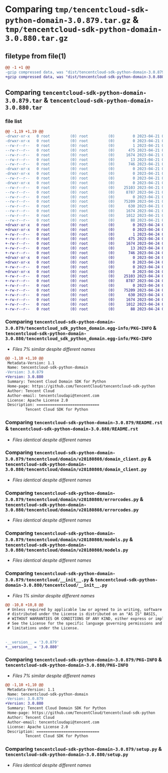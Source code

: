 # Comparing `tmp/tencentcloud-sdk-python-domain-3.0.879.tar.gz` & `tmp/tencentcloud-sdk-python-domain-3.0.880.tar.gz`

## filetype from file(1)

```diff
@@ -1 +1 @@
-gzip compressed data, was "dist/tencentcloud-sdk-python-domain-3.0.879.tar", last modified: Fri Apr 21 00:43:15 2023, max compression
+gzip compressed data, was "dist/tencentcloud-sdk-python-domain-3.0.880.tar", last modified: Mon Apr 24 03:03:04 2023, max compression
```

## Comparing `tencentcloud-sdk-python-domain-3.0.879.tar` & `tencentcloud-sdk-python-domain-3.0.880.tar`

### file list

```diff
@@ -1,19 +1,19 @@
-drwxr-xr-x   0 root         (0) root         (0)        0 2023-04-21 00:43:15.000000 tencentcloud-sdk-python-domain-3.0.879/
-drwxr-xr-x   0 root         (0) root         (0)        0 2023-04-21 00:43:15.000000 tencentcloud-sdk-python-domain-3.0.879/tencentcloud_sdk_python_domain.egg-info/
--rw-r--r--   0 root         (0) root         (0)        1 2023-04-21 00:43:15.000000 tencentcloud-sdk-python-domain-3.0.879/tencentcloud_sdk_python_domain.egg-info/dependency_links.txt
--rw-r--r--   0 root         (0) root         (0)      475 2023-04-21 00:43:15.000000 tencentcloud-sdk-python-domain-3.0.879/tencentcloud_sdk_python_domain.egg-info/SOURCES.txt
--rw-r--r--   0 root         (0) root         (0)     1674 2023-04-21 00:43:15.000000 tencentcloud-sdk-python-domain-3.0.879/tencentcloud_sdk_python_domain.egg-info/PKG-INFO
--rw-r--r--   0 root         (0) root         (0)       13 2023-04-21 00:43:15.000000 tencentcloud-sdk-python-domain-3.0.879/tencentcloud_sdk_python_domain.egg-info/top_level.txt
--rw-r--r--   0 root         (0) root         (0)      746 2023-04-21 00:43:15.000000 tencentcloud-sdk-python-domain-3.0.879/README.rst
-drwxr-xr-x   0 root         (0) root         (0)        0 2023-04-21 00:43:15.000000 tencentcloud-sdk-python-domain-3.0.879/tencentcloud/
-drwxr-xr-x   0 root         (0) root         (0)        0 2023-04-21 00:43:15.000000 tencentcloud-sdk-python-domain-3.0.879/tencentcloud/domain/
--rw-r--r--   0 root         (0) root         (0)        0 2023-04-21 00:43:15.000000 tencentcloud-sdk-python-domain-3.0.879/tencentcloud/domain/__init__.py
-drwxr-xr-x   0 root         (0) root         (0)        0 2023-04-21 00:43:15.000000 tencentcloud-sdk-python-domain-3.0.879/tencentcloud/domain/v20180808/
--rw-r--r--   0 root         (0) root         (0)    25103 2023-04-21 00:43:15.000000 tencentcloud-sdk-python-domain-3.0.879/tencentcloud/domain/v20180808/domain_client.py
--rw-r--r--   0 root         (0) root         (0)     8787 2023-04-21 00:43:15.000000 tencentcloud-sdk-python-domain-3.0.879/tencentcloud/domain/v20180808/errorcodes.py
--rw-r--r--   0 root         (0) root         (0)        0 2023-04-21 00:43:15.000000 tencentcloud-sdk-python-domain-3.0.879/tencentcloud/domain/v20180808/__init__.py
--rw-r--r--   0 root         (0) root         (0)    75209 2023-04-21 00:43:15.000000 tencentcloud-sdk-python-domain-3.0.879/tencentcloud/domain/v20180808/models.py
--rw-r--r--   0 root         (0) root         (0)      630 2023-04-21 00:43:15.000000 tencentcloud-sdk-python-domain-3.0.879/tencentcloud/__init__.py
--rw-r--r--   0 root         (0) root         (0)     1674 2023-04-21 00:43:15.000000 tencentcloud-sdk-python-domain-3.0.879/PKG-INFO
--rw-r--r--   0 root         (0) root         (0)     1012 2023-04-21 00:43:15.000000 tencentcloud-sdk-python-domain-3.0.879/setup.py
--rw-r--r--   0 root         (0) root         (0)       88 2023-04-21 00:43:15.000000 tencentcloud-sdk-python-domain-3.0.879/setup.cfg
+drwxr-xr-x   0 root         (0) root         (0)        0 2023-04-24 03:03:04.000000 tencentcloud-sdk-python-domain-3.0.880/
+drwxr-xr-x   0 root         (0) root         (0)        0 2023-04-24 03:03:04.000000 tencentcloud-sdk-python-domain-3.0.880/tencentcloud_sdk_python_domain.egg-info/
+-rw-r--r--   0 root         (0) root         (0)        1 2023-04-24 03:03:04.000000 tencentcloud-sdk-python-domain-3.0.880/tencentcloud_sdk_python_domain.egg-info/dependency_links.txt
+-rw-r--r--   0 root         (0) root         (0)      475 2023-04-24 03:03:04.000000 tencentcloud-sdk-python-domain-3.0.880/tencentcloud_sdk_python_domain.egg-info/SOURCES.txt
+-rw-r--r--   0 root         (0) root         (0)     1674 2023-04-24 03:03:04.000000 tencentcloud-sdk-python-domain-3.0.880/tencentcloud_sdk_python_domain.egg-info/PKG-INFO
+-rw-r--r--   0 root         (0) root         (0)       13 2023-04-24 03:03:04.000000 tencentcloud-sdk-python-domain-3.0.880/tencentcloud_sdk_python_domain.egg-info/top_level.txt
+-rw-r--r--   0 root         (0) root         (0)      746 2023-04-24 03:03:03.000000 tencentcloud-sdk-python-domain-3.0.880/README.rst
+drwxr-xr-x   0 root         (0) root         (0)        0 2023-04-24 03:03:04.000000 tencentcloud-sdk-python-domain-3.0.880/tencentcloud/
+drwxr-xr-x   0 root         (0) root         (0)        0 2023-04-24 03:03:04.000000 tencentcloud-sdk-python-domain-3.0.880/tencentcloud/domain/
+-rw-r--r--   0 root         (0) root         (0)        0 2023-04-24 03:03:03.000000 tencentcloud-sdk-python-domain-3.0.880/tencentcloud/domain/__init__.py
+drwxr-xr-x   0 root         (0) root         (0)        0 2023-04-24 03:03:04.000000 tencentcloud-sdk-python-domain-3.0.880/tencentcloud/domain/v20180808/
+-rw-r--r--   0 root         (0) root         (0)    25103 2023-04-24 03:03:03.000000 tencentcloud-sdk-python-domain-3.0.880/tencentcloud/domain/v20180808/domain_client.py
+-rw-r--r--   0 root         (0) root         (0)     8787 2023-04-24 03:03:03.000000 tencentcloud-sdk-python-domain-3.0.880/tencentcloud/domain/v20180808/errorcodes.py
+-rw-r--r--   0 root         (0) root         (0)        0 2023-04-24 03:03:03.000000 tencentcloud-sdk-python-domain-3.0.880/tencentcloud/domain/v20180808/__init__.py
+-rw-r--r--   0 root         (0) root         (0)    75209 2023-04-24 03:03:03.000000 tencentcloud-sdk-python-domain-3.0.880/tencentcloud/domain/v20180808/models.py
+-rw-r--r--   0 root         (0) root         (0)      630 2023-04-24 03:03:03.000000 tencentcloud-sdk-python-domain-3.0.880/tencentcloud/__init__.py
+-rw-r--r--   0 root         (0) root         (0)     1674 2023-04-24 03:03:04.000000 tencentcloud-sdk-python-domain-3.0.880/PKG-INFO
+-rw-r--r--   0 root         (0) root         (0)     1012 2023-04-24 03:03:03.000000 tencentcloud-sdk-python-domain-3.0.880/setup.py
+-rw-r--r--   0 root         (0) root         (0)       88 2023-04-24 03:03:04.000000 tencentcloud-sdk-python-domain-3.0.880/setup.cfg
```

### Comparing `tencentcloud-sdk-python-domain-3.0.879/tencentcloud_sdk_python_domain.egg-info/PKG-INFO` & `tencentcloud-sdk-python-domain-3.0.880/tencentcloud_sdk_python_domain.egg-info/PKG-INFO`

 * *Files 7% similar despite different names*

```diff
@@ -1,10 +1,10 @@
 Metadata-Version: 1.1
 Name: tencentcloud-sdk-python-domain
-Version: 3.0.879
+Version: 3.0.880
 Summary: Tencent Cloud Domain SDK for Python
 Home-page: https://github.com/TencentCloud/tencentcloud-sdk-python
 Author: Tencent Cloud
 Author-email: tencentcloudapi@tencent.com
 License: Apache License 2.0
 Description: ============================
         Tencent Cloud SDK for Python
```

### Comparing `tencentcloud-sdk-python-domain-3.0.879/README.rst` & `tencentcloud-sdk-python-domain-3.0.880/README.rst`

 * *Files identical despite different names*

### Comparing `tencentcloud-sdk-python-domain-3.0.879/tencentcloud/domain/v20180808/domain_client.py` & `tencentcloud-sdk-python-domain-3.0.880/tencentcloud/domain/v20180808/domain_client.py`

 * *Files identical despite different names*

### Comparing `tencentcloud-sdk-python-domain-3.0.879/tencentcloud/domain/v20180808/errorcodes.py` & `tencentcloud-sdk-python-domain-3.0.880/tencentcloud/domain/v20180808/errorcodes.py`

 * *Files identical despite different names*

### Comparing `tencentcloud-sdk-python-domain-3.0.879/tencentcloud/domain/v20180808/models.py` & `tencentcloud-sdk-python-domain-3.0.880/tencentcloud/domain/v20180808/models.py`

 * *Files identical despite different names*

### Comparing `tencentcloud-sdk-python-domain-3.0.879/tencentcloud/__init__.py` & `tencentcloud-sdk-python-domain-3.0.880/tencentcloud/__init__.py`

 * *Files 1% similar despite different names*

```diff
@@ -10,8 +10,8 @@
 # Unless required by applicable law or agreed to in writing, software
 # distributed under the License is distributed on an "AS IS" BASIS,
 # WITHOUT WARRANTIES OR CONDITIONS OF ANY KIND, either express or implied.
 # See the License for the specific language governing permissions and
 # limitations under the License.
 
 
-__version__ = '3.0.879'
+__version__ = '3.0.880'
```

### Comparing `tencentcloud-sdk-python-domain-3.0.879/PKG-INFO` & `tencentcloud-sdk-python-domain-3.0.880/PKG-INFO`

 * *Files 7% similar despite different names*

```diff
@@ -1,10 +1,10 @@
 Metadata-Version: 1.1
 Name: tencentcloud-sdk-python-domain
-Version: 3.0.879
+Version: 3.0.880
 Summary: Tencent Cloud Domain SDK for Python
 Home-page: https://github.com/TencentCloud/tencentcloud-sdk-python
 Author: Tencent Cloud
 Author-email: tencentcloudapi@tencent.com
 License: Apache License 2.0
 Description: ============================
         Tencent Cloud SDK for Python
```

### Comparing `tencentcloud-sdk-python-domain-3.0.879/setup.py` & `tencentcloud-sdk-python-domain-3.0.880/setup.py`

 * *Files identical despite different names*

